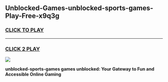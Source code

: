 
## Unblocked-Games-unblocked-sports-games-Play-Free-x9q3g
<h3>
<a href="https://premium76.site?title=unblocked-sports-games&ref=10A">CLICK TO PLAY</a></h3>
<hr>

<h3>
<a href="https://premium76.site?title=unblocked-sports-games&ref=10A">CLICK 2 PLAY</a>
  
</h3>

<a href="https://premium76.site?title=unblocked-sports-games&ref=10A"><img src="https://clearcache.store/games.png"></a>


**unblocked-sports-games games unblocked: Your Gateway to Fun and Accessible Online Gaming**
